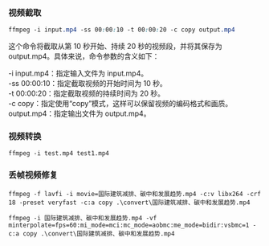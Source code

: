 
### 视频截取

```css
ffmpeg -i input.mp4 -ss 00:00:10 -t 00:00:20 -c copy output.mp4
```

这个命令将截取从第 10 秒开始、持续 20 秒的视频段，并将其保存为 output.mp4。具体来说，命令参数的含义如下：

-i input.mp4：指定输入文件为 input.mp4。  
-ss 00:00:10：指定截取视频的开始时间为 10 秒。  
-t 00:00:20：指定截取视频的持续时间为 20 秒。  
-c copy：指定使用“copy”模式，这样可以保留视频的编码格式和画质。  
output.mp4：指定输出文件为 output.mp4。


### 视频转换

```shell
ffmpeg -i test.mp4 test1.mp4
```


### 丢帧视频修复

```
ffmpeg -f lavfi -i movie=国际建筑减排、碳中和发展趋势.mp4 -c:v libx264 -crf 18 -preset veryfast -c:a copy .\convert\国际建筑减排、碳中和发展趋势.mp4
```


```
ffmpeg -i 国际建筑减排、碳中和发展趋势.mp4 -vf minterpolate=fps=60:mi_mode=mci:mc_mode=aobmc:me_mode=bidir:vsbmc=1 -c:a copy .\convert\国际建筑减排、碳中和发展趋势.mp4
```